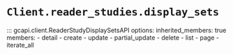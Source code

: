 # `Client.reader_studies.display_sets`

::: gcapi.client.ReaderStudyDisplaySetsAPI
    options:
        inherited_members: true
        members:
            - detail
            - create
            - update
            - partial_update
            - delete
            - list
            - page
            - iterate_all
